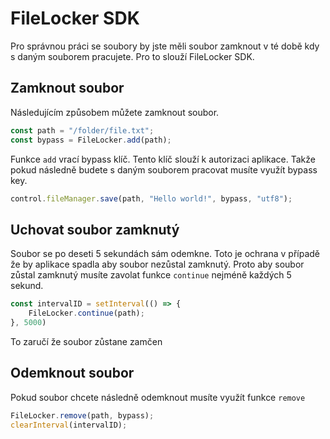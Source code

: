 # FileLocker SDK

Pro správnou práci se soubory by jste měli soubor zamknout v té době kdy s daným souborem pracujete. Pro to slouží FileLocker SDK.

## Zamknout soubor

Následujícím způsobem můžete zamknout soubor.

```javascript
const path = "/folder/file.txt";
const bypass = FileLocker.add(path);
```

Funkce `add` vrací bypass klíč. Tento klíč slouží k autorizaci aplikace. Takže pokud následně budete s daným souborem pracovat musíte využít bypass key.

```javascript
control.fileManager.save(path, "Hello world!", bypass, "utf8");
```

## Uchovat soubor zamknutý

Soubor se po deseti 5 sekundách sám odemkne. Toto je ochrana v případě že by aplikace spadla aby soubor nezůstal zamknutý. Proto aby soubor zůstal zamknutý musíte zavolat funkce `continue` nejméně každých 5 sekund.

```javascript
const intervalID = setInterval(() => {
    FileLocker.continue(path);
}, 5000)
```

To zaručí že soubor zůstane zamčen

## Odemknout soubor

Pokud soubor chcete následně odemknout musíte využít funkce `remove`

```javascript
FileLocker.remove(path, bypass);
clearInterval(intervalID);
```

